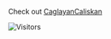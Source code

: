 
<p>Check out <a href="https://caglayancaliskan.com/" target="_blank">CaglayanCaliskan</a></p>

![Visitors](https://visitor-badge.glitch.me/badge?page_id=CaglayanCaliskan)
  
